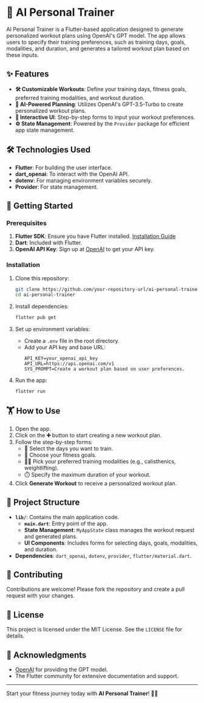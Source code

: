 # 💪 AI Personal Trainer

AI Personal Trainer is a Flutter-based application designed to generate personalized workout plans using OpenAI's GPT model. The app allows users to specify their training preferences, such as training days, goals, modalities, and duration, and generates a tailored workout plan based on these inputs.

## ✨ Features

- **🛠️ Customizable Workouts**: Define your training days, fitness goals, preferred training modalities, and workout duration.
- **🧠 AI-Powered Planning**: Utilizes OpenAI's GPT-3.5-Turbo to create personalized workout plans.
- **🎨 Interactive UI**: Step-by-step forms to input your workout preferences.
- **⚙️ State Management**: Powered by the `Provider` package for efficient app state management.

## 🛠️ Technologies Used

- **Flutter**: For building the user interface.
- **dart_openai**: To interact with the OpenAI API.
- **dotenv**: For managing environment variables securely.
- **Provider**: For state management.

## 🚀 Getting Started

### Prerequisites

1. **Flutter SDK**: Ensure you have Flutter installed. [Installation Guide](https://flutter.dev/docs/get-started/install)
2. **Dart**: Included with Flutter.
3. **OpenAI API Key**: Sign up at [OpenAI](https://platform.openai.com/signup/) to get your API key.

### Installation

1. Clone this repository:
   ```bash
   git clone https://github.com/your-repository-url/ai-personal-trainer.git
   cd ai-personal-trainer
   ```

2. Install dependencies:
   ```bash
   flutter pub get
   ```

3. Set up environment variables:
   - Create a `.env` file in the root directory.
   - Add your API key and base URL:
     ```env
     API_KEY=your_openai_api_key
     API_URL=https://api.openai.com/v1
     SYS_PROMPT=Create a workout plan based on user preferences.
     ```

4. Run the app:
   ```bash
   flutter run
   ```

## 🏋️ How to Use

1. Open the app.
2. Click on the **➕** button to start creating a new workout plan.
3. Follow the step-by-step forms:
   - 📅 Select the days you want to train.
   - 🎯 Choose your fitness goals.
   - 🏃‍♂️ Pick your preferred training modalities (e.g., calisthenics, weightlifting).
   - ⏱️ Specify the maximum duration of your workout.
4. Click **Generate Workout** to receive a personalized workout plan.

## 📂 Project Structure

- **`lib/`**: Contains the main application code.
  - **`main.dart`**: Entry point of the app.
  - **State Management**: `MyAppState` class manages the workout request and generated plans.
  - **UI Components**: Includes forms for selecting days, goals, modalities, and duration.
- **Dependencies**: `dart_openai`, `dotenv`, `provider`, `flutter/material.dart`.

## 🤝 Contributing

Contributions are welcome! Please fork the repository and create a pull request with your changes.

## 📜 License

This project is licensed under the MIT License. See the `LICENSE` file for details.

## 🙌 Acknowledgments

- [OpenAI](https://openai.com/) for providing the GPT model.
- The Flutter community for extensive documentation and support.

---

Start your fitness journey today with **AI Personal Trainer**! 💪🤩


